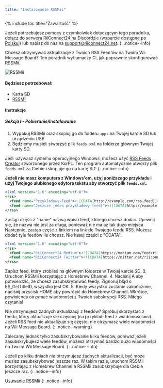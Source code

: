```yaml
---
title: "Instalowanie RSSMii"
---
```


{% include toc title="Zawartość" %}

Jeżeli potrzebujesz pomocy z czymkolwiek dotyczącym tego poradnika, dołącz do [serwera RiiConnect24 na Discordzie (wsparcie dostępne po Polsku!)](https://discord.gg/rc24) lub napisz do nas na [support@riiconnect24.net](mailto:support@riiconnect24.net).
{: .notice--info}

Chcesz otrzymywać aktualizacje z Twoich RSS Feed'ów na Twoim Wii Message Board? Ten poradnik wytłumaczy Ci, jak poprawnie skonfigurować RSSMii.

![RSSMii](/images/rssmii.png)

#### Będziesz potrzebował:

* Karta SD
* [RSSMii](https://github.com/RiiConnect24/rssmii/releases)

#### Instrukcje
##### Sekcja I - Pobieranie/Instalowanie

1. Wypakuj RSSMii oraz skopiuj go do folderu `apps` na Twojej karcie SD lub urządzeniu USB.
2. Będziemy musieli stworzyć plik `feeds.xml` na folderze głównym Twojej karty SD.

Jeśli używasz systemu operacyjnego Windows, możesz użyć [RSS Feeds Creator](https://github.com/RiiConnect24/rssmii/releases/download/v1.4.1/RSSFeedsCreator.bat) stworzonego przez KcrPL. Ten program automatycznie utworzy plik `feeds.xml` za Ciebie i skopiuje go na kartę SD!
{: .notice--info}

<b>Jeżeli nie masz komputera z Windows'em, użyj poniższego przykładu i użyj Twojego ulubionego edytora tekstu aby stworzyć plik `feeds.xml`.</b>

```xml
<?xml version="1.0" encoding="utf-8"?>
<rss>
  <feed name="Przykladowy-Feed"><![CDATA[http://example.com/rss-feed]]></feed>
  <feed name="Jeszcze jeden przykladowy-feed!"><![CDATA[http://example.com/another_rss-feed]]></feed>
</rss>
```

Zastąp część z "name" nazwą wpisu feed, którego chcesz dodać. Upewnij się, że nazwa nie jest za długa, ponieważ nie ma aż tak dużo miejsca. Następnie, zastąp część z linkiem na link do Twojego feedu RSS. Możesz dodać tyle feedów ile chcesz. Nie kasuj części z "CDATA".

```xml
<?xml version="1.0" encoding="utf-8"?>
<rss>
  <feed name="RiiConnect24 Medium"><![CDATA[https://medium.com/feed/riiconnect24]]></feed>
  <feed name="RiiConnect24 Twitter"><![CDATA[https://nitter.net/riiconnect24/rss]]></feed>
</rss>
```

Zapisz feed, który zrobiłeś na głównym folderze w Twojej karcie SD.
3. Uruchom RSSMii korzystając z Homebrew Channel.
4. Naciśnij A aby potwierdzić, że chcesz zasubskrybować feedy. Zignoruj błąd o ES_GetTitleID, wszystko jest OK.
5. Kiedy wszystko zostanie zakończone, naciśnij przycisk HOME aby powrócić do Homebrew Channel. Wkrótce, powinieneś otrzymać wiadomości z Twoich subskrypcji RSS. Miłego czytania!

Nie otrzymujesz żadnych aktualizacji z feedów? Spróbuj skorzystać z feedu, który aktualizuje się częściej (na przykład: feed z wiadomościami). Jeżeli RSS feed nie aktualizuje się często, nie otrzymasz wiele wiadomości na Wii Message Board.
{: .notice--warning}

Zalecamy jednak tylko zasubskrybowanie kilku feedów, poniważ jeżeli zasubskrybujesz wiele feedów, możesz otrzymać bardzo dużo wiadomości na Twoim Wii Message Board.
{: .notice--info}

Jeżeli po kilku dniach nie otrzymujesz żadnych aktualizacji, być może musisz zasubskrybować jeszcze raz. W takim razie, uruchom RSSMii korzystając z Homebrew Channel a RSSMii zasubskrybuje dla Ciebie jeszcze raz.
{: .notice--info}

[Usuwanie RSSMii](rssmii-remove)
{: .notice--info}
